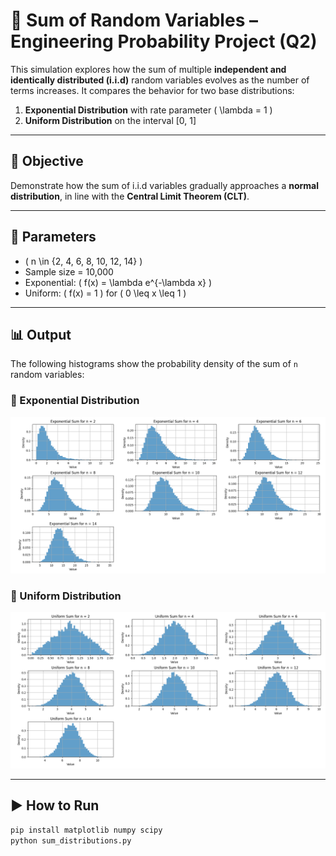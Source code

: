 # 🔄 Sum of Random Variables – Engineering Probability Project (Q2)

This simulation explores how the sum of multiple **independent and identically distributed (i.i.d)** random variables evolves as the number of terms increases. It compares the behavior for two base distributions:

1. **Exponential Distribution** with rate parameter \( \lambda = 1 \)
2. **Uniform Distribution** on the interval [0, 1]

---

## 🧠 Objective

Demonstrate how the sum of i.i.d variables gradually approaches a **normal distribution**, in line with the **Central Limit Theorem (CLT)**.

---

## 🧮 Parameters

- \( n \in \{2, 4, 6, 8, 10, 12, 14\} \)
- Sample size = 10,000
- Exponential: \( f(x) = \lambda e^{-\lambda x} \)
- Uniform: \( f(x) = 1 \) for \( 0 \leq x \leq 1 \)

---

## 📊 Output

The following histograms show the probability density of the sum of `n` random variables:

### 🔹 Exponential Distribution
![Exponential Sum](./exponential_sum_distribution.png)

### 🔹 Uniform Distribution
![Uniform Sum](./uniform_sum_distribution.png)

---

## ▶️ How to Run

```bash
pip install matplotlib numpy scipy
python sum_distributions.py
